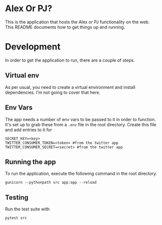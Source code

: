 Alex Or PJ?
===========

This is the application that hosts the Alex or PJ functionality on the web. This
README documents how to get things up and running.

# Development
In order to get the application to run, there are a couple of steps.

## Virtual env
As per usual, you need to create a virtual environment and install dependencies.  I'm
not going to cover that here.

## Env Vars
The app needs a number of env vars to be passed to it in order to function. It's set up
to grab these from a `.env` file in the root directory.  Create this file and add entries
to it for

```
SECRET_KEY=<key>
TWITTER_CONSUMER_TOKEN=<token> #from the twitter app
TWITTER_CONSUMER_SECRET=<secret> #from the twitter app
```

## Running the app
To run the application, execute the following command in the root directory.

```
gunicorn --pythonpath src app:app --reload
```

## Testing
Run the test suite with
```
pytest src
```
